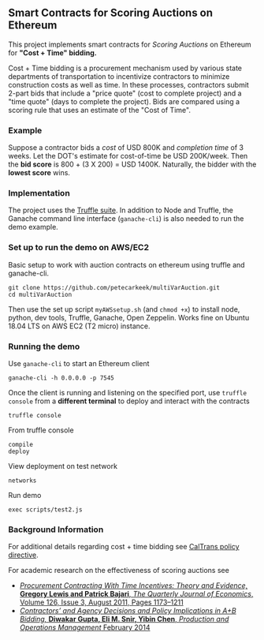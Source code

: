 ## Smart Contracts for Scoring Auctions on Ethereum 

This project implements smart contracts for *Scoring Auctions* on Ethereum for  **"Cost + Time" bidding.** 

Cost + Time bidding is a procurement mechanism used by various state departments of transportation to incentivize contractors to minimize construction costs as well as time. In these processes, contractors submit 2-part bids that include a "price quote" (cost to complete project) and a "time quote" (days to complete the project). Bids are compared using a scoring rule that uses an estimate of the "Cost of Time". 

### Example
Suppose a contractor bids a *cost* of USD 800K and *completion time*  of 3 weeks. Let the DOT's estimate for cost-of-time be USD 200K/week. Then  the **bid score** is 800 + (3 X 200) = USD 1400K. Naturally, the bidder with the **lowest score** wins. 



### Implementation

The project uses the [Truffle suite](https://truffleframework.com/). In addition to Node and Truffle, the Ganache command line interface (`ganache-cli`) is also needed to run the demo example.  

### Set up to run the demo on AWS/EC2

Basic setup to work with auction contracts on ethereum using truffle and ganache-cli.

	git clone https://github.com/petecarkeek/multiVarAuction.git  
	cd multiVarAuction

Then use the set up script `myAWSsetup.sh` (and `chmod +x`) to install node, python, dev tools, Truffle, Ganache, 
Open Zeppelin. Works fine on Ubuntu 18.04 LTS on AWS EC2 (T2 micro) instance.

### Running the demo

Use `ganache-cli` to start an Ethereum client

	ganache-cli -h 0.0.0.0 -p 7545

Once the client is running and listening on the specified port, use `truffle console` from a **different terminal** to deploy and interact with the contracts

	truffle console

From truffle console

	compile
	deploy

View deployment on test network

	networks

Run demo

	exec scripts/test2.js


### Background Information

For additional  details regarding cost + time bidding  see [CalTrans policy directive](http://www.dot.ca.gov/pd/directive/PD-14-Cost-and-Time-Bidding.pdf). 


For academic research on the effectiveness of scoring auctions see 
* [*Procurement Contracting With Time Incentives: Theory and Evidence,* **Gregory Lewis and Patrick Bajari**, *The Quarterly Journal of Economics*, Volume 126, Issue 3, August 2011, Pages 1173–1211](https://doi.org/10.1093/qje/qjr026)
* [*Contractors’ and Agency Decisions and Policy Implications in A+B Bidding,* **Diwakar Gupta, Eli M. Snir,  Yibin Chen**, *Production and Operations Management* February 2014](https://doi.org/10.1111/poms.12217)
